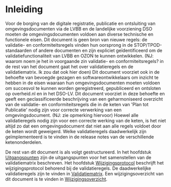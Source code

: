 # Inleiding

Voor de borging van de digitale registratie, publicatie en ontsluiting van
omgevingsdocumenten via de LVBB en
de landelijke voorziening DSO moeten de omgevingsdocumenten voldoen aan diverse
technische en functionele eisen.  Dit document is geen bron van nieuwe regels: de validatie- en conformiteitsregels 
vinden hun oorsprong in de STOP/TPOD-standaarden of andere documenten
en zijn expliciet geïdentificeerd om de validatiefunctionaliteit van
LVBB en OZON te kunnen ontwikkelen. (NJ: waarom noem je het in voorgaande zin validatie- en conformiteitsregels? in de rest van het document gaat het over validatieregels en de validatiematrix. Ik zou dat ook hier doen) Dit document voorziet ook in de behoefte van bevoegde gezagen en 
softwareontwikkelaars om inzicht te hebben in de eisen waaraan hun
omgevingsdocumenten moeten voldoen om succesvol te kunnen worden geregistreerd,
gepubliceerd en ontsloten op overheid.nl en in het DSO-LV. Dit document voorziet in deze behoefte
en geeft een geclassificeerde beschrijving van een geharmoniseerd overzicht van
de validatie- en conformiteitsregels die in de keten van 'Plan tot Publicatie'
nodig zijn voor correcte verwerking van een omgevingsdocument. (NJ: zie opmerking hiervoor) Hoewel alle
validatieregels nodig zijn voor een correcte werking van de keten, is het niet altijd zo
dat een omgevingsdocument dat niet aan alle regels voldoet door de
keten wordt geweigerd. Welke validatieregels daadwerkelijk zijn geïmplementeerd is te vinden in de
release notes van de verschillende ketenonderdelen.

De rest van dit document is als volgt gestructureerd. In het hoofdstuk [Uitgangspunten](#uitgangspunten) zijn de uitgangspunten voor het samenstellen van de validatiematrix beschreven. Het hoofdstuk [Wijzigingsprotocol](#wijzigingsprotocol) beschrijft het wijzigingsprotocol behorend bij de validatieregels. De daadwerkelijke validatieregels zijn te vinden in [Validatiematrix](#de-validatiematrix). Een wijzigingsoverzicht van dit document is te vinden in [Wijzigingsoverzicht](#wijzigingsoverzicht).
